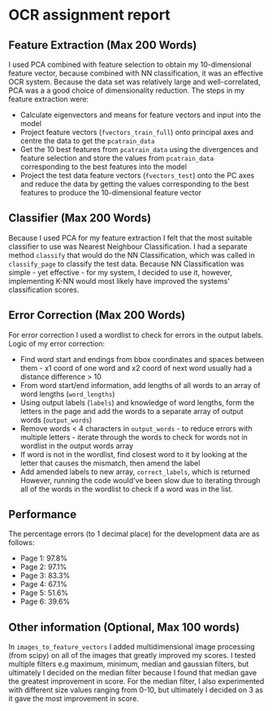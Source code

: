 # OCR assignment report

## Feature Extraction (Max 200 Words)
I used PCA combined with feature selection to obtain my 10-dimensional feature vector, because combined with NN classification, it was 
an effective OCR system. Because the data set was relatively large and well-correlated, PCA was a a good choice of dimensionality reduction.
The steps in my feature extraction were:
- Calculate eigenvectors and means for feature vectors and input into the model
- Project feature vectors (`fvectors_train_full`) onto principal axes and centre the data to get the `pcatrain_data`
- Get the 10 best features from `pcatrain_data` using the divergences and feature selection and store the values from `pcatrain_data`
    corresponding to the best features into the model
- Project the test data feature vectors (`fvectors_test`) onto the PC axes and reduce the data by getting the values corresponding 
    to the best features to produce the 10-dimensional feature vector

## Classifier (Max 200 Words)
Because I used PCA for my feature extraction I felt that the most suitable classifier to use was Nearest Neighbour Classification.
I had a separate method `classify` that would do the NN Classification, which was called in `classify_page` to classify the test data.
Because NN Classification was simple - yet effective - for my system, I decided to use it, however, implementing K-NN would most likely
have improved the systems' classification scores.

## Error Correction (Max 200 Words)
For error correction I used a wordlist to check for errors in the output labels.
Logic of my error correction:
- Find word start and endings from bbox coordinates and spaces between them - x1 coord of one word and x2 coord of next word usually had a 
    distance difference > 10
- From word start/end information, add lengths of all words to an array of word lengths (`word_lengths`)
- Using output labels (`labels`) and knowledge of word lengths, form the letters in the page and add the words to a separate array of output
    words (`output_words`) 
- Remove words < 4 characters in `output_words` - to reduce errors with multiple letters - iterate through the words to check for 
    words not in wordlist in the output words array
- If word is not in the wordlist, find closest word to it by looking at the letter that causes the mismatch, then amend the label
- Add amended labels to new array, `correct_labels`, which is returned
However, running the code would've been slow due to iterating through all of the words in the wordlist to check if a word was in the list.

## Performance
The percentage errors (to 1 decimal place) for the development data are as follows:
- Page 1: 97.8%
- Page 2: 97.1%
- Page 3: 83.3%
- Page 4: 67.1%
- Page 5: 51.6%
- Page 6: 39.6%

## Other information (Optional, Max 100 words)
In `images_to_feature_vectors` I added multidimensional image processing (from scipy) on all of the images that greatly improved my scores.
I tested multiple filters e.g maximum, minimum, median and gaussian filters, but ultimately I decided on the median filter because I found 
that median gave the greatest improvement in score.
For the median filter, I also experimented with different size values ranging from 0-10, but ultimately I decided on 3 as it gave the most 
improvement in score.